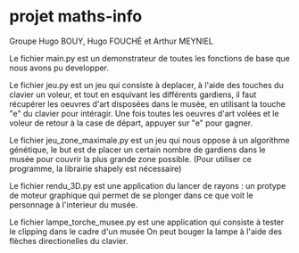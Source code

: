# projet maths-info
Groupe Hugo BOUY, Hugo FOUCHÉ et Arthur MEYNIEL

Le fichier main.py est un demonstrateur de toutes les fonctions de base que nous avons pu developper.

Le fichier jeu.py est un jeu qui consiste à deplacer, à l'aide des touches du clavier un voleur,
et tout en esquivant les différents gardiens, il faut récupérer les oeuvres d'art disposées dans le musée,
en utilisant la touche "e" du clavier pour intéragir.
Une fois toutes les oeuvres d'art volées et le voleur de retour à la case de départ, appuyer sur "e" pour gagner.

Le fichier jeu_zone_maximale.py est un jeu qui nous oppose à un algorithme génétique,
le but est de placer un certain nombre de gardiens dans le musée pour couvrir la plus grande zone possible.
(Pour utiliser ce programme, la librairie shapely est nécessaire)

Le fichier rendu_3D.py est une application du lancer de rayons :
un protype de moteur graphique qui permet de se plonger dans ce que voit le personnage à l'interieur du musée.

Le fichier lampe_torche_musee.py est une application qui consiste à tester le clipping dans le cadre d'un musée
 On peut bouger la lampe à l'aide des flèches directionelles du clavier.